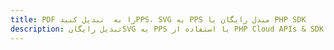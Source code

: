 ---title: PDF را به  تبدیل کنیدPPS، SVG به PPS مبدل رایگان یا PHP SDKdescription: تبدیل رایگانSVG به PPS با استفاده از PHP Cloud APIs & SDK همچنین اسناد PDF را در Cloud ایجاد، ویرایش و رندر کنید.---